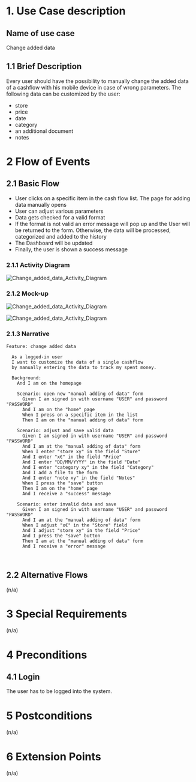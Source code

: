 # 1. Use Case description

## Name of use case

Change added data

## 1.1 Brief Description

Every user should have the possibility to manually change the added data of a cashflow with his mobile device in case of wrong parameters. 
The following data can be customized by the user:

- store
- price
- date
- category
- an additional document
- notes

# 2 Flow of Events

## 2.1 Basic Flow

- User clicks on a specific item in the cash flow list. The page for adding data manually opens
- User can adjust various parameters
- Data gets checked for a valid format 
- If the format is not valid an error message will pop up and the User will be returned to the form. Otherwise, the data will be processed, categorized and added to the history 
- The Dashboard will be updated 
- Finally, the user is shown a success message

### 2.1.1 Activity Diagram
![Change_added_data_Activity_Diagram](change_added_data_diagram.svg)


### 2.1.2 Mock-up
![Change_added_data_Activity_Diagram](../UC_4_manual_adding_of_data/home_menu.png)

![Change_added_data_Activity_Diagram](../UC_4_manual_adding_of_data/add_expense.png)


### 2.1.3 Narrative

```gherkin
Feature: change added data

  As a logged-in user
  I want to customize the data of a single cashflow 
  by manually entering the data to track my spent money.
  
  Background: 
    And I am on the homepage
    
    Scenario: open new "manual adding of data" form
      Given I am signed in with username "USER" and password "PASSWORD"
      And I am on the "home" page
      When I press on a specific item in the list
      Then I am on the "manual adding of data" form
      
    Scenario: adjust and save valid data
      Given I am signed in with username "USER" and password "PASSWORD"
      And I am at the "manual adding of data" form
      When I enter "store xy" in the field "Store"
      And I enter "x€" in the field "Price"
      And I enter "DD/MM/YYYY" in the field "Date"
      And I enter "category xy" in the field "Category"
      And I add a file to the form
      And I enter "note xy" in the field "Notes"
      When I press the "save" button
      Then I am on the "home" page
      And I receive a "success" message
      
    Scenario: enter invalid data and save
      Given I am signed in with username "USER" and password "PASSWORD"
      And I am at the "manual adding of data" form
      When I adjust "x€" in the "Store" field
      And I adjust "store xy" in the field "Price"
      And I press the "save" button
      Then I am at the "manual adding of data" form
      And I receive a "error" message
      
      

```


## 2.2 Alternative Flows

(n/a)

# 3 Special Requirements

(n/a)

# 4 Preconditions

## 4.1 Login

The user has to be logged into the system.

# 5 Postconditions

(n/a)

# 6 Extension Points

(n/a)



